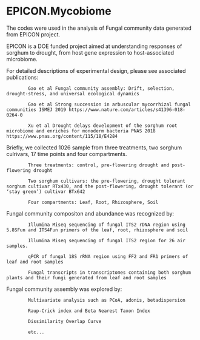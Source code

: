 # EPICON.Mycobiome

The codes were used in the analysis of Fungal community data generated from EPICON project.

EPICON is a DOE funded project aimed at understanding responses of sorghum to drought, from host gene expression to host-associated microbiome.



For detailed descriptions of experimental design, please see associated publications:

            Gao et al Fungal community assembly: Drift, selection, drought-stress, and universal ecological dynamics
      
            Gao et al Strong succession in arbuscular mycorrhizal fungal communities ISMEJ 2019 https://www.nature.com/articles/s41396-018-0264-0 
      
            Xu et al Drought delays development of the sorghum root microbiome and enriches for monoderm bacteria PNAS 2018 https://www.pnas.org/content/115/18/E4284




Briefly, we collected 1026 sample from three treatments, two sorghum culrivars, 17 time points and four compartments.

            Three treatments: control, pre-flowering drought and post-flowering drought
      
            Two sorghum cultivars: the pre-flowering, drought tolerant sorghum cultivar RTx430, and the post-flowering, drought tolerant (or ‘stay green’) cultivar BTx642
      
            Four compartments: Leaf, Root, Rhizosphere, Soil



Fungal community compositon and abundance was recognized by:

            Illumina Miseq sequencing of fungal ITS2 rDNA region using 5.8SFun and ITS4Fun primers of the leaf, root, rhizosphere and soil
      
            Illumina Miseq sequencing of fungal ITS2 region for 26 air samples.
      
            qPCR of fungal 18S rRNA region using FF2 and FR1 primers of leaf and root samples
      
            Fungal transcripts in transcriptomes containing both sorghum plants and their fungi generated from leaf and root samples
      


Fungal community assembly was explored by:

            Multivariate analysis such as PCoA, adonis, betadispersion
      
            Raup-Crick index and Beta Nearest Taxon Index 
      
            Dissimilarity Overlap Curve
      
            etc...



